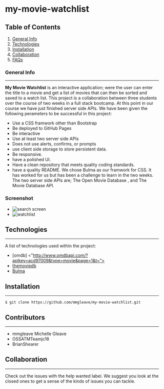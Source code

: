 # my-movie-watchlist

## Table of Contents
1. [General Info](#general-info)
2. [Technologies](#technologies)
3. [Installation](#installation)
4. [Collaboration](#collaboration)
5. [FAQs](#faqs)
### General Info
***
**My Movie Watchlist** is an interactive application; were the user can enter the title to a movie and get a list of movies that can then be sorted and saved to a watch list. This project is a collaboration between three students over the course of two weeks in a full stack bootcamp. 
At this point in our course we have just finished server side APIs. We have been given the following perameters to be successful in this project:
- Use a CSS framwork other than Bootstrap
- Be deployed to GitHub Pages
- Be interactive
- Use at least two server side APIs
- Does not use alerts, confirms, or prompts
- use client side storage to store persistent data.
- Be responsive.
- have a polished UI.
- Have a clean repository that meets quality coding standards.
- have a quality README.
We chose Bulma as our framwork for CSS. It has worked for us but has been a challenge to learn in the two weeks. The two server side APIs are; The Open Movie Database , and The Movie Database API.

### Screenshot

- ![search screen](http://prnt.sc/12ecqid)
- ![watchlist](http://prnt.sc/12ecto8)
## Technologies
***
A list of technologies used within the project:
- [omdb] <"http://www.omdbapi.com/?apikey=acd97009&type=movie&page=1&t=">
- [themoviedb]("https://api.themoviedb.org/3/trending/movie/week?api_key=f23e2048f00b4587198656f119cb73f4")
- [Bulma]("https://cdn.jsdelivr.net/npm/bulma@0.9.2/css/bulma.min.css")

## Installation
***
```
$ git clone https://github.com/mmgleave/my-movie-watchlist.git

```

## Contributors
***
- mmgleave Michelle Gleave
- OSSATMTeamjc18
- BrianShearer

## Collaboration
***
Check out the issues with the help wanted label. We suggest you look at the closed ones to get a sense of the kinds of issues you can tackle.


